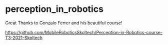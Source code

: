 # perception_in_robotics

Great Thanks to Gonzalo Ferrer and his beautiful course!

https://github.com/MobileRoboticsSkoltech/Perception-in-Robotics-course-T3-2021-Skoltech
